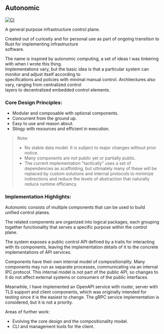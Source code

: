 ## Autonomic
[![CI](https://github.com/geo-mak/autonomic/actions/workflows/ci.yml/badge.svg)](https://github.com/geo-mak/autonomic/actions/workflows/ci.yml)

A general purpose infrastructure control plane.

Created out of curiosity and for personal use as part of ongoing transition to Rust for implementing infrastructure <br>
software.

The name is inspired by autonomic computing, a set of ideas I was tinkering with when I wrote this thing.<br>
Implementations vary, but the basic idea is that a particular system can monitor and adjust itself according to <br>
specifications and policies with minimal manual control. Architectures also vary, ranging from centralized control <br>
layers to decentralized embedded control elements.

### Core Design Principles:
* Modular and composable with optional components.
* Concurrent from the ground up.
* Easy to use and reason about.
* Stingy with resources and efficient in execution.

> Note:
> - No stable data model. It is subject to major changes without prior notice. 
> - Many components are not public yet or partially public.
> - The current implementation "tactically" uses a set of dependencies as scaffolding, but ultimately many of these will be replaced by custom solutions and internal protocols to minimize indirections and reduce the levels of abstraction that naturally reduce runtime efficiency.

### Implementation Highlights:
Autonomic consists of multiple components that can be used to build unified control planes.

The related components are organized into logical packages, each grouping together functionality that serves a specific purpose 
within the control plane.

The system exposes a public control API defined by a traits for interacting with its components, leaving the implementation 
details of it to the concrete implementations of API services.

Components have their own internal model of compositionality. Many components may run as separate processes, communicating via an internal IPC protocol. This internal model is not part of the public API, so changes to it do not affect external systems or 
consumers of the public interfaces.

Meanwhile, I have implemented an OpenAPI service with router, server with TLS support and client components, which was originally intended for testing since it is the easiest to change.
The gRPC service implementation is considered, but it is not a priority.

Areas of further work:
* Evolving the core design and the compositionality model.
* CLI and management tools for the client.
